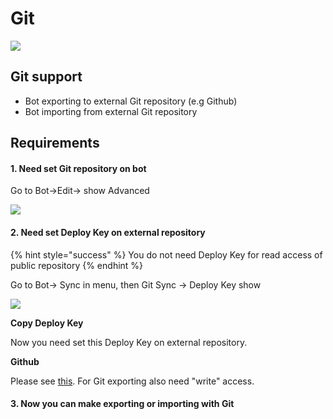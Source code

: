 # Git

![](<../.gitbook/assets/image (93).png>)

## Git support

* Bot exporting to external Git repository (e.g Github)
* Bot importing from external Git repository

## Requirements

#### 1. Need set Git repository on bot

Go to Bot->Edit-> show Advanced&#x20;

![](<../.gitbook/assets/image (2).png>)

#### 2. Need set Deploy Key on external repository

{% hint style="success" %}
You do not need Deploy Key for read access of public repository&#x20;
{% endhint %}

Go to Bot-> Sync in menu, then Git Sync -> Deploy Key show

![](<../.gitbook/assets/image (47).png>)

**Copy Deploy Key**

Now you need set this Deploy Key on external repository.

**Github**

Please see [this](https://developer.github.com/v3/guides/managing-deploy-keys/#deploy-keys). For Git exporting also need "write" access.

#### 3. Now you can make exporting or importing with Git
